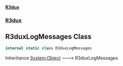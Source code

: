 #### [R3dux](R3dux.md 'R3dux')
### [R3dux](R3dux.md#R3dux 'R3dux')

## R3duxLogMessages Class

```csharp
internal static class R3duxLogMessages
```

Inheritance [System.Object](https://docs.microsoft.com/en-us/dotnet/api/System.Object 'System.Object') &#129106; R3duxLogMessages